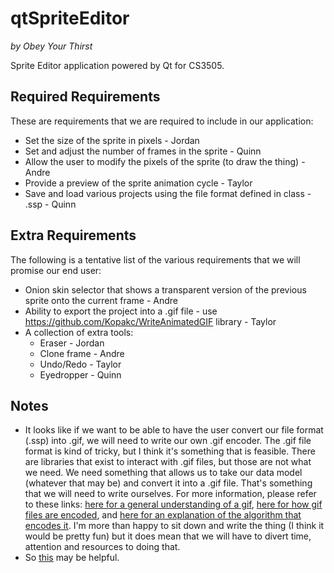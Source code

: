 # qtSpriteEditor

*by Obey Your Thirst*

Sprite Editor application powered by Qt for CS3505.

## Required Requirements

These are requirements that we are required to include in our application:

* Set the size of the sprite in pixels - Jordan
* Set and adjust the number of frames in the sprite - Quinn
* Allow the user to modify the pixels of the sprite (to draw the thing) - Andre
* Provide a preview of the sprite animation cycle - Taylor
* Save and load various projects using the file format defined in class - .ssp - Quinn

## Extra Requirements

The following is a tentative list of the various requirements that we will promise our end user:

* Onion skin selector that shows a transparent version of the previous sprite onto the current frame - Andre
* Ability to export the project into a .gif file - use https://github.com/Kopakc/WriteAnimatedGIF library - Taylor
* A collection of extra tools:
    * Eraser - Jordan
    * Clone frame - Andre
    * Undo/Redo - Taylor
    * Eyedropper - Quinn

## Notes

* It looks like if we want to be able to have the user convert our file format (.ssp) into .gif, we will need to write our own .gif encoder. The .gif file format is kind of tricky, but I think it's something that is feasible. There are libraries that exist to interact with .gif files, but those are not what we need. We need something that allows us to take our data model (whatever that may be) and convert it into a .gif file. That's something that we will need to write ourselves. For more information, please refer to these links: [here for a general understanding of a gif](https://en.wikipedia.org/wiki/GIF), [here for how gif files are encoded](http://giflib.sourceforge.net/whatsinagif/bits_and_bytes.html), and [here for an explanation of the algorithm that encodes it](https://www.youtube.com/watch?v=j2HSd3HCpDs). I'm more than happy to sit down and write the thing (I think it would be pretty fun) but it does mean that we will have to divert time, attention and resources to doing that. 
* So [this](http://doc.qt.io/qt-5/qtwidgets-widgets-scribble-example.html) may be helpful.

